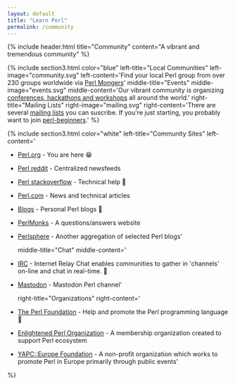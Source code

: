 ```yaml
---
layout: default
title: "Learn Perl"
permalink: /community
---
```


{% include header.html 
   title="Community" 
   content="A vibrant and tremendous community"
%}

{% include section3.html 
   color="blue"
   left-title="Local Communities"
   left-image="community.svg"
   left-content='Find your local Perl group from over 230 groups worldwide via [Perl Mongers](http://www.pm.org/)'
   middle-title="Events"
   middle-image="events.svg"
   middle-content='Our vibrant community is organizing [conferences, hackathons and workshops](/perldot/events) all around the world.'
   right-title="Mailing Lists"
   right-image="mailing.svg"
   right-content='There are several [mailing lists](/lists) you can suscribe. If you\'re just starting, you probably want to join [perl-beginners](/perldot/list/beginners).'
%}

{% include section3.html 
   color="white"
   left-title="Community Sites"
   left-content='
* [Perl.org](http://www.perl.org) - You are here :grin:
* [Perl reddit](https://www.reddit.com/r/perl/) - Centralized newsfeeds
* [Perl stackoverflow](https://stackoverflow.com/questions/tagged/perl) - Technical help :wrench:
* [Perl.com](https://www.perl.com) - News and technical articles
* [Blogs](blogs.perl.org) - Personal Perl blogs :speech_balloon:
* [PerlMonks](http://www.perlmonks.com) - A questions/answers website
* [Perlsphere](http://perlsphere.net) - Another aggregation of selected Perl blogs'

   middle-title="Chat"
   middle-content='
* [IRC](http://www.irc.perl.org/) - Internet Relay Chat enables communities to gather in \'channels\' on-line and chat in real-time. :speech_balloon:
* [Mastodon](https://discord.gg/perl-lang) - Mastodon Perl channel'

   right-title="Organizations"
   right-content='
* [The Perl Foundation](http://www.perlfoundation.org/) - Help and promote the Perl programming language :post_office:
* [Enlightened Perl Organization](http://www.enlightenedperl.org/) - A membership organization created to support Perl ecosystem
* [YAPC::Europe Foundation](http://www.yapceurope.org/) - A non-profit organization which works to promote Perl in Europe primarily through public events'

%}



     
